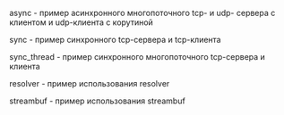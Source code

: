 async       - пример асинхронного многопоточного tcp- и udp- сервера с клиентом и udp-клиента с корутиной

sync        - пример синхронного tcp-сервера и tcp-клиента

sync_thread - пример синхронного многопоточного tcp-сервера и клиента

resolver    - пример использования resolver

streambuf   - пример использования streambuf